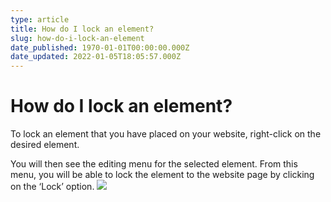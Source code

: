 ```yaml
---
type: article
title: How do I lock an element?
slug: how-do-i-lock-an-element
date_published: 1970-01-01T00:00:00.000Z
date_updated: 2022-01-05T18:05:57.000Z
---
```


# How do I lock an element?

To lock an element that you have placed on your website, right-click on the desired element.

You will then see the editing menu for the selected element. From this menu, you will be able to lock the element to the website page by clicking on the ‘Lock’ option.
![](https://lh6.googleusercontent.com/nUkQEQfoksgxGhnNLnPBHMK8GD13cdjvkUVpscGn15I2FVgwSSQKBrcHnEEvHdEM9MF0xawe9bWyNfLVKJ28S5rNI-4NaNB7hORLvIEo1ngCZ-fBGMRm6BDdTiyo8VDHuqaF_sle)
